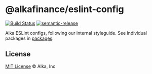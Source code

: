 # @alkafinance/eslint-config

[![Build Status](https://img.shields.io/travis/alkafinance/eslint-config.svg)](https://travis-ci.org/alkafinance/eslint-config)
[![semantic-release](https://img.shields.io/badge/%20%20%F0%9F%93%A6%F0%9F%9A%80-semantic--release-e10079.svg)](https://github.com/semantic-release/semantic-release)

Alka ESLint configs, following our internal styleguide. See individual packages in [packages](./packages/).

## License

[MIT License](./LICENSE) © Alka, Inc
